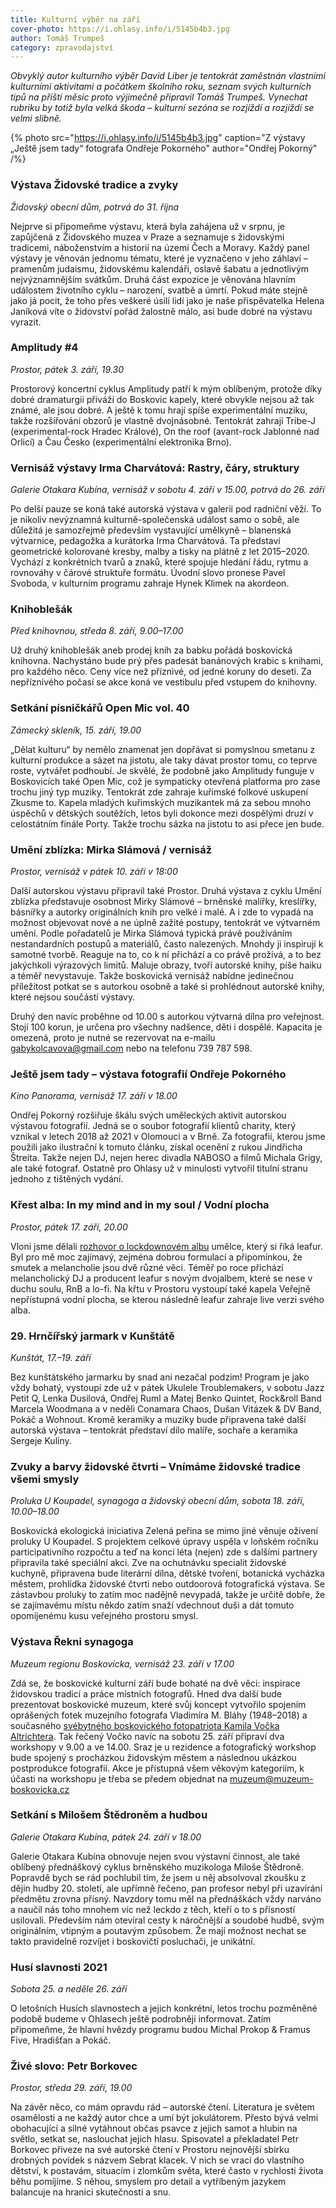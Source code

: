 ```yaml
---
title: Kulturní výběr na září
cover-photo: https://i.ohlasy.info/i/5145b4b3.jpg
author: Tomáš Trumpeš
category: zpravodajství
---
```


*Obvyklý autor kulturního výběr David Liber je tentokrát zaměstnán vlastními kulturními aktivitami a počátkem školního roku, seznam svých kulturních tipů na příští měsíc proto výjimečně připravil Tomáš Trumpeš. Vynechat rubriku by totiž byla velká škoda – kulturní sezóna se rozjíždí a rozjíždí se velmi slibně.*

{% photo src="https://i.ohlasy.info/i/5145b4b3.jpg" caption="Z výstavy „Ještě jsem tady“ fotografa Ondřeje Pokorného" author="Ondřej Pokorný" /%}

### Výstava Židovské tradice a zvyky

*Židovský obecní dům, potrvá do 31. října*

Nejprve si připomeňme výstavu, která byla zahájena už v srpnu, je zapůjčená z Židovského muzea v Praze a seznamuje s židovskými tradicemi, náboženstvím a historií na území Čech a Moravy. Každý panel výstavy je věnován jednomu tématu, které je vyznačeno v jeho záhlaví – pramenům judaismu, židovskému kalendáři, oslavě šabatu a jednotlivým nejvýznamnějším svátkům. Druhá část expozice je věnována hlavním událostem životního cyklu – narození, svatbě a úmrtí. Pokud máte stejně jako já pocit, že toho přes veškeré úsilí lidí jako je naše přispěvatelka Helena Janíková víte o židovství pořád žalostně málo, asi bude dobré na výstavu vyrazit.

### Amplitudy #4

*Prostor, pátek 3. září, 19.30*

Prostorový koncertní cyklus Amplitudy patří k mým oblíbeným, protože díky dobré dramaturgii přiváží do Boskovic kapely, které obvykle nejsou až tak známé, ale jsou dobré. A ještě k tomu hrají spíše experimentální muziku, takže rozšiřování obzorů je vlastně dvojnásobné. Tentokrát zahrají Tribe-J (experimental-rock Hradec Králové), On the roof (avant-rock Jablonné nad Orlicí) a Čau Česko (experimentální elektronika Brno).

### Vernisáž výstavy Irma Charvátová: Rastry, čáry, struktury

*Galerie Otakara Kubína, vernisáž v sobotu 4. září v 15.00, potrvá do 26. září*

Po delší pauze se koná také autorská výstava v galerii pod radniční věží. To je nikoliv nevýznamná kulturně-společenská událost samo o sobě, ale důležitá je samozřejmě především vystavující umělkyně – blanenská výtvarnice, pedagožka a kurátorka Irma Charvátová. Ta představí geometrické kolorované kresby, malby a tisky na plátně z let 2015–2020. Vychází z konkrétních tvarů a znaků, které spojuje hledání řádu, rytmu a rovnováhy v čárové struktuře formátu. Úvodní slovo pronese Pavel Svoboda, v kulturním programu zahraje Hynek Klimek na akordeon.

### Knihoblešák

*Před knihovnou, středa 8. září, 9.00–17.00*

Už druhý knihoblešák aneb prodej knih za babku pořádá boskovická knihovna. Nachystáno bude prý přes padesát banánových krabic s knihami, pro každého něco. Ceny více než příznivé, od jedné koruny do deseti. Za nepříznivého počasí se akce koná ve vestibulu před vstupem do knihovny.

### Setkání písničkářů Open Mic vol. 40

*Zámecký skleník, 15. září, 19.00*

„Dělat kulturu“ by nemělo znamenat jen dopřávat si pomyslnou smetanu z kulturní produkce a sázet na jistotu, ale taky dávat prostor tomu, co teprve roste, vytvářet podhoubí. Je skvělé, že podobně jako Amplitudy funguje v Boskovicích také Open Mic, což je sympaticky otevřená platforma pro zase trochu jiný typ muziky. Tentokrát zde zahraje kuřimské folkové uskupení Zkusme to. Kapela mladých kuřimských muzikantek má za sebou mnoho úspěchů v dětských soutěžích, letos byli dokonce mezi dospělými druzí v celostátním finále Porty. Takže trochu sázka na jistotu to asi přece jen bude.

### Umění zblízka: Mirka Slámová / vernisáž

*Prostor, vernisáž v pátek 10. září v 18:00*

Další autorskou výstavu připravil také Prostor. Druhá výstava z cyklu Umění zblízka představuje osobnost Mirky Slámové – brněnské malířky, kreslířky, básnířky a autorky originálních knih pro velké i malé. A i zde to vypadá na možnost objevovat nové a ne úplně zažité postupy, tentokrát ve výtvarném umění. Podle pořadatelů je Mirka Slámová typická právě používáním nestandardních postupů a materiálů, často nalezených. Mnohdy ji inspirují k samotné tvorbě. Reaguje na to, co k ní přichází a co právě prožívá, a to bez jakýchkoli výrazových limitů. Maluje obrazy, tvoří autorské knihy, píše haiku a téměř nevystavuje. Takže boskovická vernisáž nabídne jedinečnou příležitost potkat se s autorkou osobně a také si prohlédnout autorské knihy, které nejsou součástí výstavy.

Druhý den navíc proběhne od 10.00 s autorkou výtvarná dílna pro veřejnost. Stojí 100 korun, je určena pro všechny nadšence, děti i dospělé. Kapacita je omezená, proto je nutné se rezervovat na e-mailu gabykolcavova@gmail.com nebo na telefonu 739 787 598. 

### Ještě jsem tady – výstava fotografií Ondřeje Pokorného

*Kino Panorama, vernisáž 17. září v 18.00*

Ondřej Pokorný rozšiřuje škálu svých uměleckých aktivit autorskou výstavou fotografií. Jedná se o soubor fotografií klientů charity, který vznikal v letech 2018 až 2021 v Olomouci a v Brně. Za fotografii, kterou jsme použili jako ilustrační k tomuto článku, získal ocenění z rukou Jindřicha Štreita. Takže nejen DJ, nejen herec divadla NABOSO a filmů Michala Grigy, ale také fotograf. Ostatně pro Ohlasy už v minulosti vytvořil titulní stranu jednoho z tištěných vydání. 

### Křest alba: In my mind and in my soul / Vodní plocha

*Prostor, pátek 17. září, 20.00*

Vloni jsme dělali [rozhovor o lockdownovém albu](https://ohlasy.info/clanky/2021/02/rozhovor-leafur.html) umělce, který si říká leafur. Byl pro mě moc zajímavý, zejména dobrou formulací a připomínkou, že smutek a melancholie jsou dvě různé věci. Téměř po roce přichází melancholický DJ a producent leafur s novým dvojalbem, které se nese v duchu soulu, RnB a lo-fi. Na křtu v Prostoru vystoupí také kapela Veřejně nepřístupná vodní plocha, se kterou následně leafur zahraje live verzi svého alba.

### 29\. Hrnčířský jarmark v Kunštátě

*Kunštát, 17.–19. září* 

Bez kunštátského jarmarku by snad ani nezačal podzim! Program je jako vždy bohatý, vystoupí zde už v pátek Ukulele Troublemakers, v sobotu Jazz Petit Q, Lenka Dusilová, Ondřej Ruml a Matej Benko Quintet, Rock&roll Band Marcela Woodmana a v neděli Conamara Chaos, Dušan Vitázek & DV Band, Pokáč a Wohnout. Kromě keramiky a muziky bude připravena také další autorská výstava – tentokrát představí dílo malíře, sochaře a keramika Sergeje Kuliny.

### Zvuky a barvy židovské čtvrti – Vnímáme židovské tradice všemi smysly

*Proluka U Koupadel, synagoga a židovský obecní dům, sobota 18. září, 10.00–18.00*

Boskovická ekologická iniciativa Zelená peřina se mimo jiné věnuje oživení proluky U Koupadel. S projektem celkové úpravy uspěla v loňském ročníku participativního rozpočtu a teď na konci léta (nejen) zde s dalšími partnery připravila také speciální akci. Zve na ochutnávku specialit židovské kuchyně, připravena bude literární dílna, dětské tvoření, botanická vycházka městem, prohlídka židovské čtvrti nebo outdoorová fotografická výstava. Se zástavbou proluky to zatím moc nadějně nevypadá, takže je určitě dobře, že se zajímavému místu někdo zatím snaží vdechnout duši a dát tomuto opomíjenému kusu veřejného prostoru smysl.

### Výstava Řekni synagoga 

*Muzeum regionu Boskovicka, vernisáž 23. září v 17.00*

Zdá se, že boskovické kulturní září bude bohaté na dvě věci: inspirace židovskou tradicí a práce místních fotografů. Hned dva další bude prezentovat boskovické muzeum, které svůj koncept vytvořilo spojením oprášených fotek muzejního fotografa Vladimíra M. Bláhy (1948–2018) a současného [svébytného boskovického fotopatriota Kamila Vočka Altrichtera](https://ohlasy.info/clanky/2021/03/rozhovor-vocko.html). Tak řečený Vočko navíc na sobotu 25. září připraví dva workshopy v 9.00 a ve 14.00. Sraz je u rezidence a fotografický workshop bude spojený s procházkou židovským městem a následnou ukázkou postprodukce fotografií. Akce je přístupná všem věkovým kategoriím, k účasti na workshopu je třeba se předem objednat na muzeum@muzeum-boskovicka.cz

### Setkání s Milošem Štědroněm a hudbou

*Galerie Otakara Kubína, pátek 24. září v 18.00*

Galerie Otakara Kubína obnovuje nejen svou výstavní činnost, ale také oblíbený přednáškový cyklus brněnského muzikologa Miloše Štědroně. Popravdě bych se rád pochlubil tím, že jsem u něj absolvoval zkoušku z dějin hudby 20. století, ale upřímně řečeno, pan profesor nebyl při uzavírání předmětu zrovna přísný. Navzdory tomu měl na přednáškách vždy narváno a naučil nás toho mnohem víc než leckdo z těch, kteří o to s přísností usilovali. Především nám otevíral cesty k náročnější a soudobé hudbě, svým originálním, vtipným a poutavým způsobem. Že mají možnost nechat se takto pravidelně rozvíjet i boskovičtí posluchači, je unikátní.

### Husí slavnosti 2021

*Sobota 25. a neděle 26. září*

O letošních Husích slavnostech a jejich konkrétní, letos trochu pozměněné podobě budeme v Ohlasech ještě podrobněji informovat. Zatím připomeňme, že hlavní hvězdy programu budou Michal Prokop & Framus Five, Hradišťan a Pokáč. 

### Živé slovo: Petr Borkovec

*Prostor, středa 29. září, 19.00*

Na závěr něco, co mám opravdu rád – autorské čtení. Literatura je světem osamělosti a ne každý autor chce a umí být jokulátorem. Přesto bývá velmi obohacující a silné vytáhnout občas psavce z jejich samot a hlubin na světlo, setkat se, naslouchat jejich hlasu. Spisovatel a překladatel Petr Borkovec přiveze na své autorské čtení v Prostoru nejnovější sbírku drobných povídek s názvem Sebrat klacek. V nich se vrací do vlastního dětství, k postavám, situacím i zlomkům světa, které často v rychlosti života běhu pomíjíme. S něhou, smyslem pro detail a vytříbeným jazykem balancuje na hranici skutečnosti a snu.
